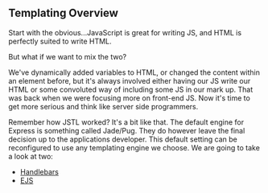 ## Templating Overview

Start with the obvious...JavaScript is great for writing JS, and HTML is perfectly suited to write HTML.  

But what if we want to mix the two?  

We've dynamically added variables to HTML, or changed the content within an element before, but it's always involved either having our JS write our HTML or some convoluted way of including some JS in our mark up. That was back when we were focusing more on front-end JS. Now it's time to get more serious and think like server side programmers.  

Remember how JSTL worked? It's a bit like that. The default engine for Express is something called Jade/Pug. They do however leave the final decision up to the applications developer. This default setting can be reconfigured to use any templating engine we choose. We are going to take a look at two:

* [Handlebars](handlebars)
* [EJS](ejs)
